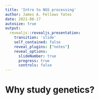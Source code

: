 ```yaml
---
title: 'Intro to NGS processing'
author: James A. Fellows Yates
date: 2021-08-17
autosize: true
output: 
  revealjs::revealjs_presentation:
    transition: 'slide'
    self_contained: false
    reveal_plugins: ["notes"]
    reveal_options:
      slideNumber: true
      progress: true
      controls: false
---
```


# Why study genetics?
